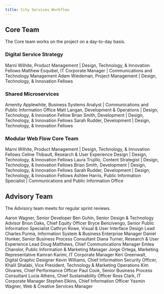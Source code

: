 ```yaml
---
title: City Services Workflow
---
```


## Core Team

The Core team works on the project on a day-to-day basis.

### Digital Service Strategy

Marni Wilhite, Product Management | Design, Technology, & Innovation Fellows
Matthew Esquibel, IT Corporate Manager | Communications and Technology Management
Adam Wiedeman, Project Management | Design, Technology, & Innovation Fellows

### Shared Microservices

Amenity Applewhite, Business Systems Analyst | Communications and Public Information Office
Matt Langan, Development & Operations | Design, Technology, & Innovation Fellow
Brian Smith, Development | Design, Technology, & Innovation Fellows
Sarah Rudder, Development | Design, Technology, & Innovation Fellows

### Modular Web Flow Core Team

Marni Wilhite, Product Management | Design, Technology, & Innovation Fellows
Celine Thibault, Research & User Experience Design | Design, Technology, & Innovation Fellows
Laura Trujillo, Content Strategist | Design, Technology, & Innovation Fellows
Brian Smith, Development | Design, Technology, & Innovation Fellows
Sarah Rudder, Development | Design, Technology, & Innovation Fellows
Ashlee Harris, Public Information Specialist | Communications and Public Information Office

## Advisory Team

The Advisory team meets for regular sprint reviews.

Aaron Wagner, Senior Developer
Ben Guhin, Senior Design & Technology Advisor
Brion Oaks, Chief Equity Officer
Bryce Bencivengo, Senior Public Information Specialist
Cathryn Rowe, Visual & User Interface Design Lead
Charles Purma, Information System & Business Enterprise Manager
Daniel Honker, Senior Business Process Consultant
Diana Turner, Research & User Experience Lead
Doug Matthews, Chief Communications Manager
Emlea Chanslor, Public Information & Marketing Manager
Jorge Ortega, Marketing Representative
Kamran Karimi, IT Corporate Manager
Keri Greenwalt, Digital Graphic Designer
Kevin Williams, Chief Information Security Officer,
Khalil Shalabi, Vice President, Technology & Marketing Operations
Kim Olivares, Chief Performance Officer
Paul Cook, Senior Business Process Consultant
Lucia Athens, Chief Sustainability Officer
Ross Clark, IT Corporate Manager
Stephen Elkins, Chief Information Officer
Yasmin Wagner, Web & Creative Services Manager
